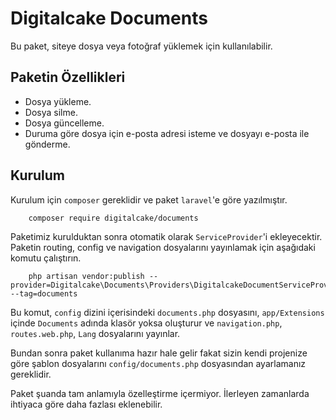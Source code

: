 # Digitalcake Documents

Bu paket, siteye dosya veya fotoğraf yüklemek için kullanılabilir.

## Paketin Özellikleri

- Dosya yükleme.
- Dosya silme.
- Dosya güncelleme.
- Duruma göre dosya için e-posta adresi isteme ve dosyayı e-posta ile gönderme.

## Kurulum

Kurulum için `composer` gereklidir ve paket `laravel`'e göre yazılmıştır.

```shell
    composer require digitalcake/documents
```

Paketimiz kurulduktan sonra otomatik olarak `ServiceProvider`'i ekleyecektir. Paketin routing, config ve navigation dosyalarını yayınlamak için aşağıdaki komutu çalıştırın.

```shell
    php artisan vendor:publish --provider=Digitalcake\Documents\Providers\DigitalcakeDocumentServiceProvider --tag=documents
```

Bu komut, `config` dizini içerisindeki `documents.php` dosyasını, `app/Extensions` içinde `Documents` adında klasör yoksa oluşturur ve `navigation.php`, `routes.web.php`, `Lang` dosyalarını yayınlar.

Bundan sonra paket kullanıma hazır hale gelir fakat sizin kendi projenize göre şablon dosyalarını `config/documents.php` dosyasından ayarlamanız gereklidir.

Paket şuanda tam anlamıyla özelleştirme içermiyor. İlerleyen zamanlarda ihtiyaca göre daha fazlası eklenebilir.
